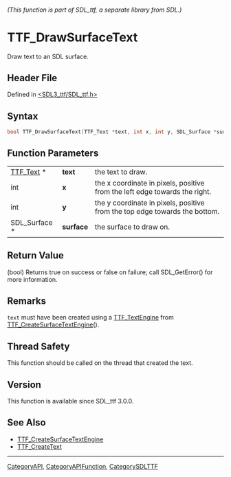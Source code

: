 ###### (This function is part of SDL_ttf, a separate library from SDL.)
# TTF_DrawSurfaceText

Draw text to an SDL surface.

## Header File

Defined in [<SDL3_ttf/SDL_ttf.h>](https://github.com/libsdl-org/SDL_ttf/blob/main/include/SDL3_ttf/SDL_ttf.h)

## Syntax

```c
bool TTF_DrawSurfaceText(TTF_Text *text, int x, int y, SDL_Surface *surface);
```

## Function Parameters

|                        |             |                                                                            |
| ---------------------- | ----------- | -------------------------------------------------------------------------- |
| [TTF_Text](TTF_Text) * | **text**    | the text to draw.                                                          |
| int                    | **x**       | the x coordinate in pixels, positive from the left edge towards the right. |
| int                    | **y**       | the y coordinate in pixels, positive from the top edge towards the bottom. |
| SDL_Surface *          | **surface** | the surface to draw on.                                                    |

## Return Value

(bool) Returns true on success or false on failure; call SDL_GetError() for
more information.

## Remarks

`text` must have been created using a [TTF_TextEngine](TTF_TextEngine) from
[TTF_CreateSurfaceTextEngine](TTF_CreateSurfaceTextEngine)().

## Thread Safety

This function should be called on the thread that created the text.

## Version

This function is available since SDL_ttf 3.0.0.

## See Also

- [TTF_CreateSurfaceTextEngine](TTF_CreateSurfaceTextEngine)
- [TTF_CreateText](TTF_CreateText)

----
[CategoryAPI](CategoryAPI), [CategoryAPIFunction](CategoryAPIFunction), [CategorySDLTTF](CategorySDLTTF)

